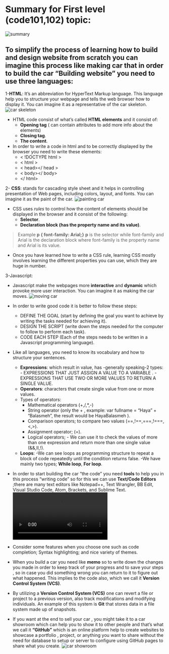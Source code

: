 # Summary for First level (code101,102) topic:
![summary](https://eruditeenglishtherapy.com/wp-content/uploads/2018/10/summary.jpg)

  
## To simplify the process of learning how to build and design website from scratch you can imagine this process like making car that in order to build the car “Building website” you need to use three languages:

1-**HTML**: It’s an abbreviation for HyperText Markup language. This language help you to structure your webpage and tells the web browser how to display it. You can imagine it as a representative of the car skeleton.
![car skeleton](https://lh3.googleusercontent.com/proxy/TGzDHhMQ5ybnek82daHcZ5AlhUtHHt2JXfmBzTG5ORhikDhTekr8R8fsnyPrQmi5KjcS8PeiUHKqdoKm2TxddShnqo5MR_sw)

- HTML code consist of what’s called **HTML elements** and it consist of:
  - **Opening tag** ( can contain attributes to add more info about the elements)
  - **Closing tag**. 
  - **The content**.
- In order to write a code in html and to be correctly displayed by the browser you need to write these elements:
    - < !DOCTYPE html >
    - < html >
    - < head></ head >
    - < body></ body>
    - </ html>

2- **CSS**: stands for cascading style sheet and it helps in controlling presentation of Web pages, including colors, layout, and fonts. You can imagine it as the paint of the car.
![painting car](https://dynamicmedia.zuza.com/zz/m/original_/1/8/186a1fe5-4138-4a50-9a5e-40a477f754e5/DZ_racingroadster2___Super_Portrait.jpg)

- CSS uses *rules* to control how the content of elements should be displayed in the browser and it consist of the following:
    - **Selector**.
    - **Declaration block (has the property name and its value)**.
 > Example 
> **p { font-family: Arial;}**
> **p** is the selector while font-family and Arial is the declaration block where font-family is the property name and Arial is its value.

- Once you have learned how to write a CSS rule, learning CSS mostly involves learning the different properties you can use, which they are huge in number.

3-Javascript:
- Javascript make the webpages more **interactive** and **dynamic** which provoke more user interaction. You can imagine it as making the car moves. 
![moving car](https://www.kindpng.com/picc/m/7-76924_land-car-cartoon-classic-car-coup-race-car.png)
- In order to write good code it is better to follow these steps:
    - DEFINE THE GOAL (start by defining the goal you want to achieve by writing the tasks needed for achieving it).
    -  DESIGN THE SCRIPT (write down the steps needed for the computer to follow to perform each task).
    -  CODE EACH STEP (Each of the steps needs to be written in a Javascript programming language).

- Like all languages, you need to know its vocabulary and how to structure your sentences.
    - **Expressions**: which result in value, has -generally speaking-2 types:
          - EXPRESSIONS THAT JUST ASSIGN A VALUE TO A VARIABLE .
          - EXPRESSIONS THAT USE TWO OR MORE VALUES TO RETURN A SINGLE VALUE.
    - **Operators**: characters that create single value from one or more values.
    - Types of operators:
      - Mathematical operators (+,/,*,-)
      - String operator (only the + , example: var fullname = “Haya” + “Balasmeh”, the result would be HayaBalasmeh ).
      - Comparison operators; to compare two values (==,!==,===,!===,<,>).
      - Assignment operator; (=).
      - Logical operators; - We can use it to check the values of more than one expression and return more than one single value (&&,II,!).
    - **Loops**:
       -We can see loops as programming structure to repeat a block of code repeatedly until the condition returns false.
       -We have mainly two types; **While loop**, **For loop**.

- In order to start building the car “the code” you need **tools** to help you in this process “writing code” so for this we can use **Text/Code Editors** ;there are many text editors like Notepad++, Text Wrangler, BB Edit, Visual Studio Code, Atom, Brackets, and Sublime Text.
![tool picture](https://www.saga.co.uk/contentlibrary/saga/publishing/verticals/motoring/cars/maintenance/car-toolbox-shutterstock-121282834.jpgv)
- Consider some features when you choose one such as code completion; Syntax highlighting; and nice variety of themes.
- When you build a car you need like **memo** so to write down the changes you made in order to keep track of your progress and to save your steps , so in case you did something wrong you can return to it to figure out what happened. This implies to the code also, which we call it **Version Control System (VCS)**.
- By utilizing a **Version Control System (VCS)** one can revert a file or project to a previous version, also track modifications and modifying individuals. An example of this system is **Git** that stores data in a file system made up of snapshots.

- If you want at the end to sell your car , you might take it to a  car showroom which can help you to show it to other people and that’s what we call it **“GitHub”** which is an online platform help to create websites to showcase a portfolio , project, or anything you want to share without the need for database to setup or server to configure using GitHub pages to share what you create.
![car showroom](https://glamox.icdn.no/media/upload/2016/04/04/referanse_bmw_4.jpg)
 